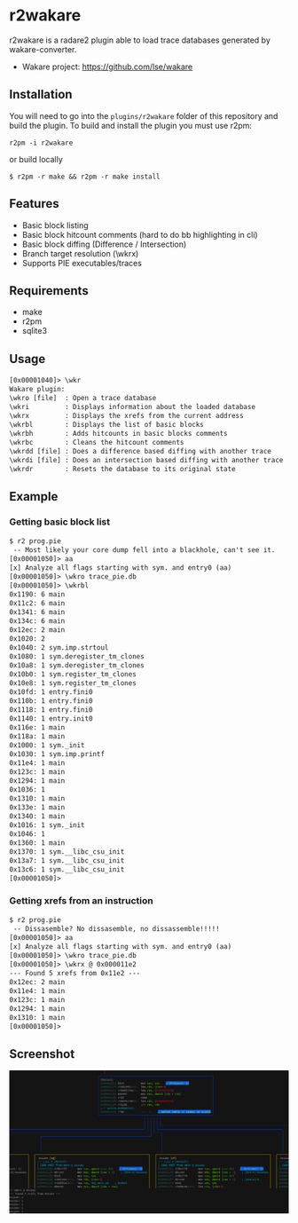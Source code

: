 # r2wakare
r2wakare is a radare2 plugin able to load trace databases generated by wakare-converter.

- Wakare project: https://github.com/lse/wakare

## Installation
You will need to go into the ```plugins/r2wakare``` folder of this repository and
build the plugin. To build and install the plugin you must use r2pm:

```
r2pm -i r2wakare
```

or build locally

```
$ r2pm -r make && r2pm -r make install
```

## Features
- Basic block listing
- Basic block hitcount comments (hard to do bb highlighting in cli)
- Basic block diffing (Difference / Intersection)
- Branch target resolution (\wkrx)
- Supports PIE executables/traces

## Requirements
- make
- r2pm
- sqlite3

## Usage

```
[0x00001040]> \wkr
Wakare plugin:
\wkro [file]  : Open a trace database
\wkri         : Displays information about the loaded database
\wkrx         : Displays the xrefs from the current address
\wkrbl        : Displays the list of basic blocks
\wkrbh        : Adds hitcounts in basic blocks comments
\wkrbc        : Cleans the hitcount comments
\wkrdd [file] : Does a difference based diffing with another trace
\wkrdi [file] : Does an intersection based diffing with another trace
\wkrdr        : Resets the database to its original state
```

## Example
### Getting basic block list
```
$ r2 prog.pie
 -- Most likely your core dump fell into a blackhole, can't see it.
[0x00001050]> aa
[x] Analyze all flags starting with sym. and entry0 (aa)
[0x00001050]> \wkro trace_pie.db
[0x00001050]> \wkrbl
0x1190: 6 main
0x11c2: 6 main
0x1341: 6 main
0x134c: 6 main
0x12ec: 2 main
0x1020: 2
0x1040: 2 sym.imp.strtoul
0x1080: 1 sym.deregister_tm_clones
0x10a8: 1 sym.deregister_tm_clones
0x10b0: 1 sym.register_tm_clones
0x10e8: 1 sym.register_tm_clones
0x10fd: 1 entry.fini0
0x110b: 1 entry.fini0
0x1118: 1 entry.fini0
0x1140: 1 entry.init0
0x116e: 1 main
0x118a: 1 main
0x1000: 1 sym._init
0x1030: 1 sym.imp.printf
0x11e4: 1 main
0x123c: 1 main
0x1294: 1 main
0x1036: 1
0x1310: 1 main
0x133e: 1 main
0x1340: 1 main
0x1016: 1 sym._init
0x1046: 1
0x1360: 1 main
0x1370: 1 sym.__libc_csu_init
0x13a7: 1 sym.__libc_csu_init
0x13c6: 1 sym.__libc_csu_init
[0x00001050]>
```

### Getting xrefs from an instruction
```
$ r2 prog.pie
 -- Dissasemble? No dissasemble, no dissassemble!!!!!
[0x00001050]> aa
[x] Analyze all flags starting with sym. and entry0 (aa)
[0x00001050]> \wkro trace_pie.db
[0x00001050]> \wkrx @ 0x000011e2
--- Found 5 xrefs from 0x11e2 ---
0x12ec: 2 main
0x11e4: 1 main
0x123c: 1 main
0x1294: 1 main
0x1310: 1 main
[0x00001050]>
```

## Screenshot
![VM main screen](assets/r2-screen-global.png)
